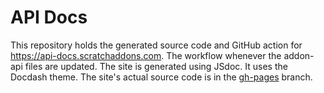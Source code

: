 # API Docs
This repository holds the generated source code and GitHub action for https://api-docs.scratchaddons.com. The workflow whenever the addon-api files are updated.
The site is generated using JSdoc. It uses the Docdash theme. The site's actual source code is in the [gh-pages](https://github.com/ScratchAddons/api-docs/tree/gh-pages/) branch.
